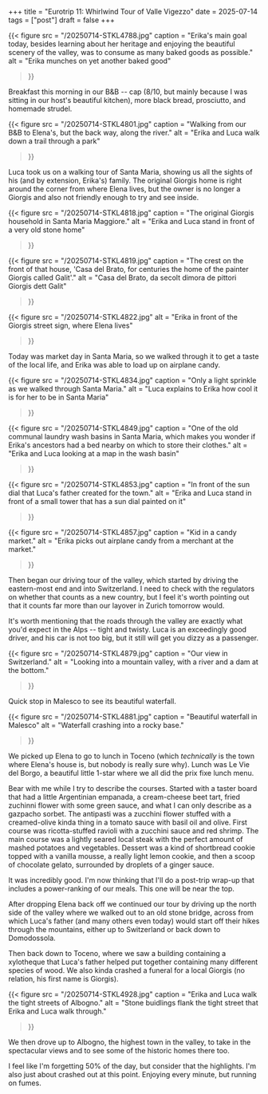+++
title = "Eurotrip 11: Whirlwind Tour of Valle Vigezzo"
date = 2025-07-14
tags = ["post"]
draft = false
+++

{{< 
    figure src = "/20250714-STKL4788.jpg" 
    caption = "Erika's main goal today, besides learning about her heritage and enjoying the beautiful scenery of the valley, was to consume as many baked goods as possible." 
    alt = "Erika munches on yet another baked good"
>}}

Breakfast this morning in our B&B -- cap (8/10, but mainly because I was sitting in our host's beautiful kitchen), more black bread, prosciutto, and homemade strudel. 

{{< 
    figure src = "/20250714-STKL4801.jpg" 
    caption = "Walking from our B&B to Elena's, but the back way, along the river." 
    alt = "Erika and Luca walk down a trail through a park"
>}}

Luca took us on a walking tour of Santa Maria, showing us all the sights of his (and by extension, Erika's) family. The original Giorgis home is right around the corner from where Elena lives, but the owner is no longer a Giorgis and also not friendly enough to try and see inside. 

{{< 
    figure src = "/20250714-STKL4818.jpg" 
    caption = "The original Giorgis household in Santa Maria Maggiore." 
    alt = "Erika and Luca stand in front of a very old stone home"
>}}

{{< 
    figure src = "/20250714-STKL4819.jpg" 
    caption = "The crest on the front of that house, 'Casa del Brato, for centuries the home of the painter Giorgis called Galit'." 
    alt = "Casa del Brato, da secolt dimora de pittori Giorgis dett Galit"
>}}

{{< 
    figure src = "/20250714-STKL4822.jpg" 
    alt = "Erika in front of the Giorgis street sign, where Elena lives"
>}}

Today was market day in Santa Maria, so we walked through it to get a taste of the local life, and Erika was able to load up on airplane candy. 

{{< 
    figure src = "/20250714-STKL4834.jpg" 
    caption = "Only a light sprinkle as we walked through Santa Maria." 
    alt = "Luca explains to Erika how cool it is for her to be in Santa Maria"
>}}

{{< 
    figure src = "/20250714-STKL4849.jpg" 
    caption = "One of the old communal laundry wash basins in Santa Maria, which makes you wonder if Erika's ancestors had a bed nearby on which to store their clothes." 
    alt = "Erika and Luca looking at a map in the wash basin"
>}}

{{< 
    figure src = "/20250714-STKL4853.jpg" 
    caption = "In front of the sun dial that Luca's father created for the town." 
    alt = "Erika and Luca stand in front of a small tower that has a sun dial painted on it"
>}}

{{< 
    figure src = "/20250714-STKL4857.jpg" 
    caption = "Kid in a candy market." 
    alt = "Erika picks out airplane candy from a merchant at the market."
>}}

Then began our driving tour of the valley, which started by driving the eastern-most end and into Switzerland. I need to check with the regulators on whether that counts as a new country, but I feel it's worth pointing out that it counts far more than our layover in Zurich tomorrow would. 

It's worth mentioning that the roads through the valley are exactly what you'd expect in the Alps -- tight and twisty. Luca is an exceedingly good driver, and his car is not too big, but it still will get you dizzy as a passenger. 

{{< 
    figure src = "/20250714-STKL4879.jpg" 
    caption = "Our view in Switzerland." 
    alt = "Looking into a mountain valley, with a river and a dam at the bottom."
>}}

Quick stop in Malesco to see its beautiful waterfall.

{{< 
    figure src = "/20250714-STKL4881.jpg" 
    caption = "Beautiful waterfall in Malesco" 
    alt = "Waterfall crashing into a rocky base."
>}}

We picked up Elena to go to lunch in Toceno (which *technically* is the town where Elena's house is, but nobody is really sure why). Lunch was Le Vie del Borgo, a beautiful little 1-star where we all did the prix fixe lunch menu. 

Bear with me while I try to describe the courses. Started with a taster board that had a little Argentinian empanada, a cream-cheese beet tart, fried zuchinni flower with some green sauce, and what I can only describe as a gazpacho sorbet. The antipasti was a zucchini flower stuffed with a creamed-olive kinda thing in a tomato sauce with basil oil and olive. First course was ricotta-stuffed ravioli with a zucchini sauce and red shrimp. The main course was a lightly seared local steak with the perfect amount of mashed potatoes and vegetables. Dessert was a kind of shortbread cookie topped with a vanilla mousse, a really light lemon cookie, and then a scoop of chocolate gelato, surrounded by droplets of a ginger sauce. 

It was incredibly good. I'm now thinking that I'll do a post-trip wrap-up that includes a power-ranking of our meals. This one will be near the top. 

After dropping Elena back off we continued our tour by driving up the north side of the valley where we walked out to an old stone bridge, across from which Luca's father (and many others even today) would start off their hikes through the mountains, either up to Switzerland or back down to Domodossola. 

Then back down to Toceno, where we saw a building containing a xylotheque that Luca's father helped put together containing many different species of wood. We also kinda crashed a funeral for a local Giorgis (no relation, his first name is Giorgis). 

{{< 
    figure src = "/20250714-STKL4928.jpg" 
    caption = "Erika and Luca walk the tight streets of Albogno." 
    alt = "Stone buidlings flank the tight street that Erika and Luca walk through."
>}}

We then drove up to Albogno, the highest town in the valley, to take in the spectacular views and to see some of the historic homes there too. 

I feel like I'm forgetting 50% of the day, but consider that the highlights. I'm also just about crashed out at this point. Enjoying every minute, but running on fumes. 
